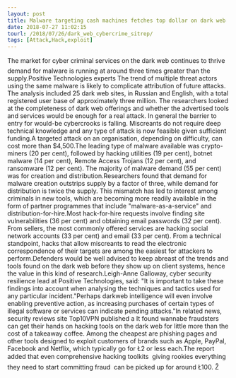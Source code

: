 ```yaml
---
layout: post
title: Malware targeting cash machines fetches top dollar on dark web
date: 2018-07-27 11:02:15
tourl: /2018/07/26/dark_web_cybercrime_sitrep/
tags: [Attack,Hack,exploit]
---
```

The market for cyber criminal services on the dark web continues to thrive  demand for malware is running at around three times greater than the supply.Positive Technologies experts The trend of multiple threat actors using the same malware is likely to complicate attribution of future attacks. The analysis included 25 dark web sites, in Russian and English, with a total registered user base of approximately three million. The researchers looked at the completeness of dark web offerings and whether the advertised tools and services would be enough for a real attack. In general the barrier to entry for would-be cybercrooks is falling. Miscreants do not require deep technical knowledge and any type of attack is now feasible given sufficient funding.A targeted attack on an organisation, depending on difficulty, can cost more than $4,500.The leading type of malware available was crypto-miners (20 per cent), followed by hacking utilities (19 per cent), botnet malware (14 per cent), Remote Access Trojans (12 per cent), and ransomware (12 per cent). The majority of malware demand (55 per cent) was for creation and distribution.Researchers found that demand for malware creation outstrips supply by a factor of three, while demand for distribution is twice the supply. This mismatch has led to interest among criminals in new tools, which are becoming more readily available in the form of partner programmes that include "malware-as-a-service" and distribution-for-hire.Most hack-for-hire requests involve finding site vulnerabilities (36 per cent) and obtaining email passwords (32 per cent). From sellers, the most commonly offered services are hacking social network accounts (33 per cent) and email (33 per cent). From a technical standpoint, hacks that allow miscreants to read the electronic correspondence of their targets are among the easiest for attackers to perform.Defenders would be well advised to keep abreast of the trends and tools found on the dark web before they show up on client systems, hence the value in this kind of research.Leigh-Anne Galloway, cyber security resilience lead at Positive Technologies, said: "It is important to take these findings into account when analysing the techniques and tactics used for any particular incident."Perhaps darkweb intelligence will even involve enabling preventive action, as increasing purchases of certain types of illegal software or services can indicate pending attacks."In related news, security reviews site Top10VPN published a It found wannabe fraudsters can get their hands on hacking tools on the dark web for little more than the cost of a takeaway coffee. Among the cheapest are phishing pages and other tools designed to exploit customers of brands such as Apple, PayPal, Facebook and Netflix, which typically go for Ł2 or less each.The report added that even comprehensive hacking toolkits  giving rookies everything they need to start committing fraud  can be picked up for around Ł100. Ž